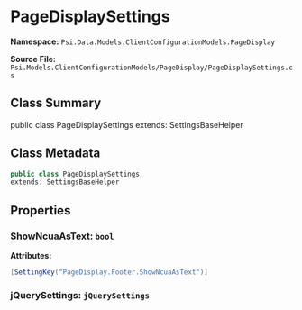 # PageDisplaySettings

**Namespace:** `Psi.Data.Models.ClientConfigurationModels.PageDisplay`

**Source File:** `Psi.Models.ClientConfigurationModels/PageDisplay/PageDisplaySettings.cs`

## Class Summary

public class PageDisplaySettings
extends: SettingsBaseHelper

## Class Metadata

```typescript
public class PageDisplaySettings
extends: SettingsBaseHelper
```

## Properties

### ShowNcuaAsText: `bool`



**Attributes:**
```csharp
[SettingKey("PageDisplay.Footer.ShowNcuaAsText")]
```

### jQuerySettings: `jQuerySettings`


